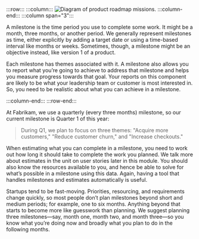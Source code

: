 :::row:::
  :::column:::
       ![Diagram of product roadmap missions.](../media/milestones.png)
  :::column-end:::
        :::column span="3":::

A milestone is the time period you use to complete some work. It might be a month, three months, or another period. We generally represent milestones as time, either explicitly by adding a target date or using a time-based interval like months or weeks. Sometimes, though, a milestone might be an objective instead, like version 1 of a product.

Each milestone has themes associated with it. A milestone also allows you to report what you’re going to achieve to address that milestone and helps you measure progress towards that goal. Your reports on this component are likely to be what your leadership team or customer is most interested in. So, you need to be realistic about what you can achieve in a milestone.

 :::column-end:::
:::row-end:::

At Fabrikam, we use a quarterly (every three months) milestone, so our current milestone is Quarter 1 of this year:

> During Q1, we plan to focus on three themes: "Acquire more customers," "Reduce customer churn," and "Increase checkouts."

When estimating what you can complete in a milestone, you need to work out how long it should take to complete the work you planned. We talk more about estimates in the unit on user stories later in this module. You should also know the resources available to you, and hence be able to solve for what’s possible in a milestone using this data. Again, having a tool that handles milestones and estimates automatically is useful.

Startups tend to be fast-moving. Priorities, resourcing, and requirements change quickly, so most people don’t plan milestones beyond short and medium periods; for example, one to six months. Anything beyond that starts to become more like guesswork than planning. We suggest planning three milestones—say, month one, month two, and month three—so you know what you’re doing now and broadly what you plan to do in the following months.
